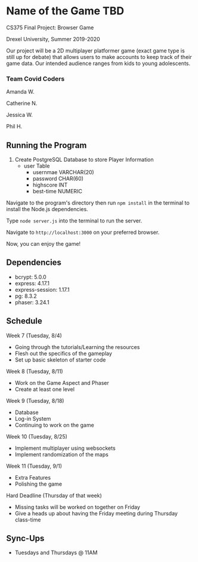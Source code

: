 # Name of the Game TBD

CS375 Final Project: Browser Game

Drexel University, Summer 2019-2020

Our project will be a 2D multiplayer platformer game (exact game type is still up for debate) that allows users to make accounts to keep track of their game data. Our intended audience ranges from kids to young adolescents.

### __Team Covid Coders__
Amanda W.

Catherine N. 

Jessica W.

Phil H. 

## Running the Program

1. Create PostgreSQL Database to store Player Information
    - user Table
        - usernmae VARCHAR(20)
        - password CHAR(60)
        - highscore INT
        - best-time NUMERIC

Navigate to the program's directory then run ```npm install``` in the terminal to install the Node.js dependencies.

Type ```node server.js``` into the terminal to run the server.

Navigate to ```http://localhost:3000``` on your preferred browser.

Now, you can enjoy the game!

## Dependencies

+ bcrypt: 5.0.0
+ express: 4.17.1
+ express-session: 1.17.1
+ pg: 8.3.2
+ phaser: 3.24.1

## Schedule
Week 7 (Tuesday, 8/4)
+ Going through the tutorials/Learning the resources
+ Flesh out the specifics of the gameplay
+ Set up basic skeleton of starter code

Week 8 (Tuesday, 8/11)
+ Work on the Game Aspect and Phaser
+ Create at least one level

Week 9 (Tuesday, 8/18)
+ Database
+ Log-in System
+ Continuing to work on the game

Week 10 (Tuesday, 8/25)
+ Implement multiplayer using websockets
+ Implement randomization of the maps

Week 11 (Tuesday, 9/1)
+ Extra Features
+ Polishing the game

Hard Deadline (Thursday of that week)
+ Missing tasks will be worked on together on Friday
+ Give a heads up about having the Friday meeting during Thursday class-time

## Sync-Ups
+ Tuesdays and Thursdays @ 11AM

